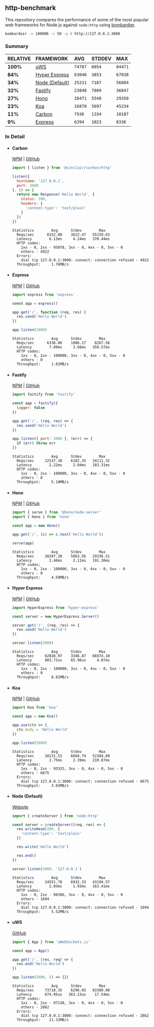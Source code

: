 ## http-benchmark

This repository compares the performance of some of the most popular web frameworks for Node.js against `node:http` using [bombardier](https://github.com/codesenberg/bombardier).

```bash
bombardier -n 100000 -c 50 -p r http://127.0.0.1:3000
```

### Summary

| RELATIVE | FRAMEWORK | AVG | STDDEV | MAX |
| :--- | :--- | :--- | :--- | :--- |
| **100%** | [uWS](#uws) | `74787` | `6054` | `84471` |
| **84%** | [Hyper Express](#hyper-express) | `63040` | `3853` | `67038` |
| **34%** | [Node (Default)](#node-default) | `25231` | `7187` | `56084` |
| **32%** | [Fastify](#fastify) | `23848` | `7809` | `36847` |
| **27%** | [Hono](#hono) | `20471` | `5548` | `29350` |
| **23%** | [Koa](#koa) | `16870` | `5697` | `45234` |
| **11%** | [Carbon](#carbon) | `7936` | `1334` | `10187` |
| **9%** | [Express](#express) | `6394` | `1023` | `8336` |


### In Detail

- #### Carbon
  [NPM](https://npmjs.com/@sinclair/carbon) | [GitHub](https://github.com/sinclairzx81/carbon)
  ```js
  import { listen } from '@sinclair/carbon/http'

  listen({
    hostname: '127.0.0.1',
    port: 3000
  }, () => {
    return new Response('Hello World', {
      status: 200,
      headers: {
        'content-type': 'text/plain'
      }
    })
  })
  ```

  ```
  Statistics        Avg      Stdev        Max
    Reqs/sec      8152.80    3622.47   55159.63
    Latency        6.13ms     4.24ms   370.44ms
    HTTP codes:
      1xx - 0, 2xx - 95078, 3xx - 0, 4xx - 0, 5xx - 0
      others - 4922
    Errors:
      dial tcp 127.0.0.1:3000: connect: connection refused - 4922
    Throughput:     1.76MB/s
  ```

- #### Express
  [NPM](https://npmjs.com/express) | [GitHub](https://github.com/expressjs/express)
  ```js
  import express from 'express'

  const app = express()

  app.get('/', function (req, res) {
    res.send('Hello World')
  })

  app.listen(3000)
  ```

  ```
  Statistics        Avg      Stdev        Max
    Reqs/sec      6336.06    1006.17    8267.56
    Latency        7.89ms     3.66ms   350.57ms
    HTTP codes:
      1xx - 0, 2xx - 100000, 3xx - 0, 4xx - 0, 5xx - 0
      others - 0
    Throughput:     1.81MB/s
  ```

- #### Fastify
  [NPM](https://npmjs.com/fastify) | [GitHub](https://github.com/fastify/fastify)
  ```js
  import fastify from 'fastify'

  const app = fastify({
    logger: false
  })

  app.get('/', (req, res) => {
    res.send('Hello World')
  })

  app.listen({ port: 3000 }, (err) => {
    if (err) throw err
  })
  ```

  ```
  Statistics        Avg      Stdev        Max
    Reqs/sec     22537.30    6182.35   34111.32
    Latency        2.22ms     2.04ms   183.31ms
    HTTP codes:
      1xx - 0, 2xx - 100000, 3xx - 0, 4xx - 0, 5xx - 0
      others - 0
    Throughput:     5.10MB/s
  ```

- #### Hono
  [NPM](https://npmjs.com/hono) | [GitHub](https://github.com/honojs/hono)
  ```js
  import { serve } from '@hono/node-server'
  import { Hono } from 'hono'

  const app = new Hono()

  app.get('/', (c) => c.text('Hello World'))

  serve(app)
  ```

  ```
  Statistics        Avg      Stdev        Max
    Reqs/sec     20297.20    5863.56   29336.51
    Latency        2.46ms     2.11ms   191.36ms
    HTTP codes:
      1xx - 0, 2xx - 100000, 3xx - 0, 4xx - 0, 5xx - 0
      others - 0
    Throughput:     4.59MB/s
  ```

- #### Hyper Express
  [NPM](https://npmjs.com/hyper-express) | [GitHub](https://github.com/kartikk221/hyper-express)
  ```js
  import HyperExpress from 'hyper-express'

  const server = new HyperExpress.Server()

  server.get('/', (req, res) => {
    res.send('Hello World')
  })

  server.listen(3000)
  ```

  ```
  Statistics        Avg      Stdev        Max
    Reqs/sec     62028.97    3346.87   66974.10
    Latency      803.72us    65.96us     4.07ms
    HTTP codes:
      1xx - 0, 2xx - 100000, 3xx - 0, 4xx - 0, 5xx - 0
      others - 0
    Throughput:     8.81MB/s
  ```

- #### Koa
  [NPM](https://npmjs.com/koa) | [GitHub](https://github.com/koajs/koa)
  ```js
  import Koa from 'koa'

  const app = new Koa()

  app.use(ctx => {
    ctx.body = 'Hello World'
  })

  app.listen(3000)
  ```

  ```
  Statistics        Avg      Stdev        Max
    Reqs/sec     18131.51    6684.74   52304.89
    Latency        2.75ms     2.39ms   210.87ms
    HTTP codes:
      1xx - 0, 2xx - 93325, 3xx - 0, 4xx - 0, 5xx - 0
      others - 6675
    Errors:
      dial tcp 127.0.0.1:3000: connect: connection refused - 6675
    Throughput:     3.83MB/s
  ```

- #### Node (Default)
  [Website](https://nodejs.org/api/http.html)
  ```js
  import { createServer } from 'node:http'

  const server = createServer((req, res) => {
    res.writeHead(200, {
      'content-type': 'text/plain'
    })

    res.write('Hello World')

    res.end()
  })

  server.listen(3000, '127.0.0.1')
  ```

  ```
  Statistics        Avg      Stdev        Max
    Reqs/sec     24551.78    6932.33   43194.57
    Latency        2.03ms     1.93ms   163.41ms
    HTTP codes:
      1xx - 0, 2xx - 98306, 3xx - 0, 4xx - 0, 5xx - 0
      others - 1694
    Errors:
      dial tcp 127.0.0.1:3000: connect: connection refused - 1694
    Throughput:     5.52MB/s
  ```

- #### uWS
  [GitHub](https://github.com/uNetworking/uWebSockets.js)
  ```js
  import { App } from 'uWebSockets.js'

  const app = App()

  app.get('/', (res, req) => {
    res.end('Hello World')
  })

  app.listen(3000, () => {})
  ```

  ```
  Statistics        Avg      Stdev        Max
    Reqs/sec     73718.35    6296.65   83380.08
    Latency      674.95us   263.23us    17.54ms
    HTTP codes:
      1xx - 0, 2xx - 97138, 3xx - 0, 4xx - 0, 5xx - 0
      others - 2862
    Errors:
      dial tcp 127.0.0.1:3000: connect: connection refused - 2862
    Throughput:    11.33MB/s
  ```


